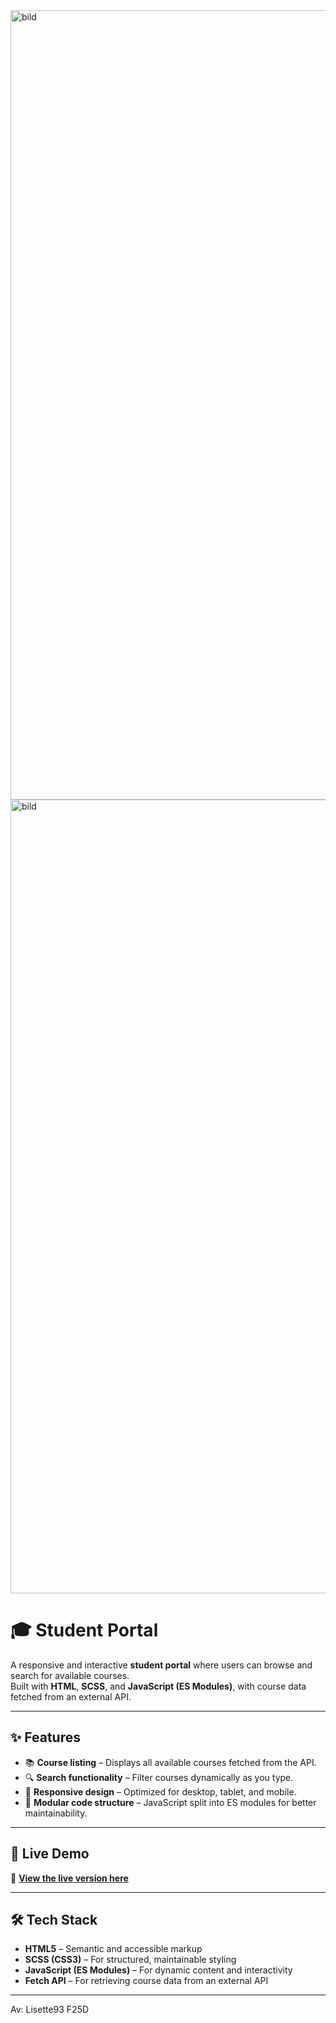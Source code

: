 <img width="2491" height="1263" alt="bild" src="https://github.com/user-attachments/assets/e87990a7-1134-4c30-b9fc-1c88b3cee559" width="800" />

<img width="2489" height="1270" alt="bild" src="https://github.com/user-attachments/assets/b357b451-3dcd-4f3e-b9c4-f48e16cb1701" width="800" />


# 🎓 Student Portal

A responsive and interactive **student portal** where users can browse and search for available courses.  
Built with **HTML**, **SCSS**, and **JavaScript (ES Modules)**, with course data fetched from an external API.

---

## ✨ Features
- 📚 **Course listing** – Displays all available courses fetched from the API.
- 🔍 **Search functionality** – Filter courses dynamically as you type.
- 📱 **Responsive design** – Optimized for desktop, tablet, and mobile.
- 📂 **Modular code structure** – JavaScript split into ES modules for better maintainability.

---

## 🚀 Live Demo
🔗 [**View the live version here**](https://lisette93.github.io/StudentPortal/)

---

## 🛠️ Tech Stack
- **HTML5** – Semantic and accessible markup
- **SCSS (CSS3)** – For structured, maintainable styling
- **JavaScript (ES Modules)** – For dynamic content and interactivity
- **Fetch API** – For retrieving course data from an external API

---

 Av: Lisette93 F25D

